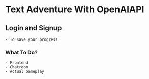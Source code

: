 # Text Adventure With OpenAIAPI
## Login and Signup
    - To save your progress

### What To Do?
    - Frontend
    - Chatroom
    - Actual Gameplay
